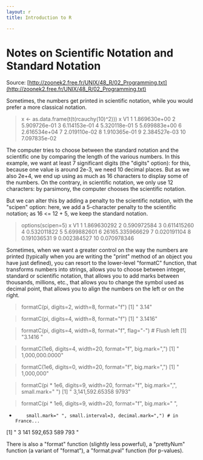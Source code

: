 ```yaml
---
layout: r
title: Introduction to R

---
```



Notes on Scientific Notation and Standard Notation
==================================================

Source: [http://zoonek2.free.fr/UNIX/48_R/02_Programming.txt](http://zoonek2.free.fr/UNIX/48_R/02_Programming.txt)

Sometimes, the numbers get printed in scientific notation, while you
would prefer a more classical notation.

  > x <- as.data.frame(t(t(rcauchy(10)^2)))
  > x
               V1
  1  1.869630e+00
  2  5.909726e-01
  3  6.114153e-01
  4  5.320118e-01
  5  5.699883e+00
  6  2.616534e+04
  7  2.019110e-02
  8  1.910365e-01
  9  2.384527e-03
  10 7.097835e-02

The computer tries to choose between the standard notation
and the scientific one by comparing the length of the
various numbers. In this example, we want at least 7
significant digits (the "digits" option): for this, because
one value is around 2e-3, we need 10 decimal places. But as
we also 2e+4, we end up using as much as 16 characters to
display some of the numbers. On the contrary, in scientific
notation, we only use 12 characters: by parsimony, the
computer chooses the scientific notation.

But we can alter this by adding a penalty to the scientific
notation, with the "scipen" option: here, we add a
5-character penalty to the scientific notation; as 
16 <= 12 + 5, we keep the standard notation.

  > options(scipen=5)
  > x
                  V1
  1      1.869630292
  2      0.590972584
  3      0.611415260
  4      0.532011822
  5      5.699882601
  6  26165.335966629
  7      0.020191104
  8      0.191036531
  9      0.002384527
  10     0.070978346

Sometimes, when we want a greater control on the way the
numbers are printed (typically when you are writing the
"print" method of an object you have just defined), you can
resort to the lower-level "formatC" function, that
transforms numbers into strings, allows you to choose
between integer, standard or scientific notation, that
allows you to add marks between thousands, millions, etc.,
that allows you to change the symbol used as decimal point,
that allows you to align the numbers on the left or on the
right.

  > formatC(pi, digits=2, width=8, format="f")
  [1] "    3.14"

  > formatC(pi, digits=4, width=8, format="f")
  [1] "  3.1416"

  > formatC(pi, digits=4, width=8, format="f", flag="-")   # Flush left
  [1] "3.1416  "

  > formatC(1e6, digits=4, width=20, format="f", big.mark=",")
  [1] "        1,000,000.0000"

  > formatC(1e6, digits=0, width=20, format="f", big.mark=",")
  [1] "             1,000,000"

  > formatC(pi * 1e6, digits=9, width=20, format="f", big.mark=",", small.mark=" ")
  [1] "   3,141,592.65358 9793"

  > formatC(pi * 1e6, digits=9, width=20, format="f", big.mark=" ",
  +         small.mark=" ", small.interval=3, decimal.mark=",") # in France...
  [1] "   3 141 592,653 589 793 "

There is also a "format" function (slightly less powerful),
a "prettyNum" function (a variant of "format"), a
"format.pval" function (for p-values).



